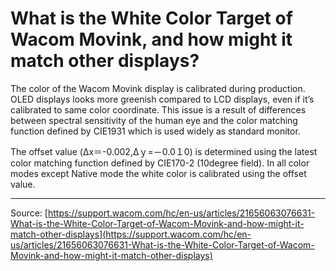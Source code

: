 # What is the White Color Target of Wacom Movink, and how might it match other displays?

The color of the Wacom Movink display is calibrated during production. OLED displays looks more greenish compared to LCD displays, even if it’s calibrated to same color coordinate. This issue is a result of differences between spectral sensitivity of the human eye and the color matching function defined by CIE1931 which is used widely as standard monitor.



The offset value (Δx＝-0.002,Δｙ=－0.0１0) is determined using the latest color matching function defined by CIE170-2 (10degree field). In all color modes except Native mode the white color is calibrated using the offset value.

---
Source: [https://support.wacom.com/hc/en-us/articles/21656063076631-What-is-the-White-Color-Target-of-Wacom-Movink-and-how-might-it-match-other-displays](https://support.wacom.com/hc/en-us/articles/21656063076631-What-is-the-White-Color-Target-of-Wacom-Movink-and-how-might-it-match-other-displays)
